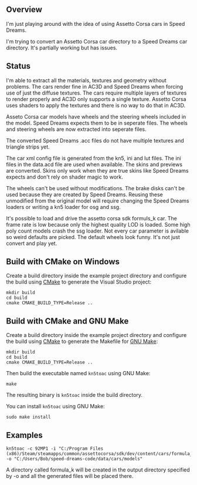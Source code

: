 Overview
--------

I'm just playing around with the idea of using Assetto Corsa cars in Speed Dreams.

I'm trying to convert an Assetto Corsa car directory to a Speed Dreams car directory.  It's partially working  but has issues. 

Status
------

I'm able to extract all the materials, textures and geometry without problems.  The cars render fine in AC3D and Speed Dreams when forcing use of just the diffuse textures. The cars require multiple layers of textures to render properly and AC3D only supports a single texture. Assetto Corsa uses shaders to apply the textures and there is no way to do that in AC3D.

Asseto Corsa car models have wheels and the steering wheels included in the model.  Speed Dreams expects them to be in seperate files.  The wheels and steering wheels are now extracted into seperate files.

The converted Speed Dreams .acc files do not have multiple textures and triangle strips yet.

The car xml config file is generated from the kn5, ini and lut files.  The ini files in the data.acd file are used when available. The skins and previews are converted.  Skins only work when they are true skins like Speed Dreams expects and don't rely on shader magic to work.

The wheels can't be used without modifications.  The brake disks can't be used because they are created by Speed Dreams.  Reusing these unmodified from the original model will require changing the Speed Dreams loaders or writing a kn5 loader for osg and ssg.

It's possible to load and drive the assetto corsa sdk formuls_k car.  The frame rate is low because only the highest quality LOD is loaded. Some high poly count models crash the ssg loader. Not every car parameter is avilable so weird defaults are picked.  The default wheels look funny.  It's not just convert and play yet.

Build with CMake on Windows
---------------------------

Create a build directory inside the example project directory and configure the
build using [CMake](https://cmake.org) to generate the Visual Studio project:
```
mkdir build
cd build
cmake CMAKE_BUILD_TYPE=Release ..
```
Build with CMake and GNU Make
-----------------------------

Create a build directory inside the example project directory and configure the
build using [CMake](https://cmake.org) to generate the Makefile for
[GNU Make](https://www.gnu.org/software/make/):
```
mkdir build
cd build
cmake CMAKE_BUILD_TYPE=Release ..
```

Then build the executable named ```kn5toac``` using GNU Make:
```
make
```

The resulting binary is ```kn5toac``` inside the build directory.

You can install ```kn5toac``` using GNU Make:
```
sudo make install
```
Examples
--------
```
kn5toac -c 92MP1 -i "C:/Program Files (x86)/Steam/steamapps/common/assettocorsa/sdk/dev/content/cars/formula_k" -o "C:/Users/Bob/speed-dreams-code/data/cars/models"
```
A directory called formula_k will be created in the output directory specified by -o and all the generated files will be placed there.
